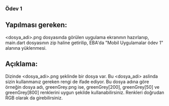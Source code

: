 ### Ödev 1

## Yapılması gereken:
<dosya_adi>.png dosyasında görülen uygulama ekranının hazırlanıp, 
main.dart dosyasının zip haline getirilip, 
EBA'da "Mobil Uygulamalar ödev 1" alanına yüklenmesi.
## Açıklama:
Dizinde <dosya_adi>.png şeklinde bir dosya var.
Bu <dosya_adi> aslinda sizin kullanmanız gereken rengi de ifade ediyor.
Bu dosya adına göre örneğin dosya adı, greenGrey.png ise,
greenGrey[200], greenGrey[50] ve greenGrey[800] renklerini uygun şekilde kullanabilirsiniz.
Renkleri doğrudan RGB olarak da girebilirsiniz.
